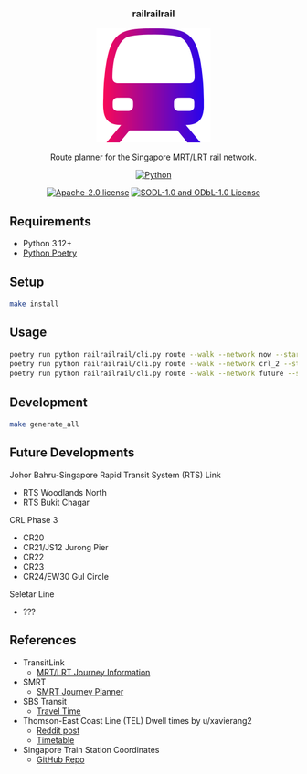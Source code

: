 <div align="center">
  <h3 align="center">railrailrail</h3>
  <img src="images/train.svg" alt="Train" width="200" height="200">

  <p align="center">
  Route planner for the Singapore MRT/LRT rail network.
  </p>

  <p align="center">
  <a href="https://python.org"><img src="https://img.shields.io/badge/Python-FFD43B?style=for-the-badge&logo=python&logoColor=blue" alt="Python"/></a>
  </p>

  <p align="center">
  <a href="LICENSE"><img src="https://img.shields.io/badge/SOURCE_CODE_LICENSE-Apache--2.0-GREEN?style=for-the-badge" alt="Apache-2.0 license"/></a>
  <a href="LICENSE-DATASET"><img src="https://img.shields.io/badge/DATASET_LICENSE-SODL--1.0%20AND%20ODbL--1.0-GREEN?style=for-the-badge" alt="SODL-1.0 and ODbL-1.0 License"/></a>
  </p>
</div>

## Requirements

- Python 3.12+
- [Python Poetry](https://python-poetry.org)

## Setup

```bash
make install
```

## Usage

```bash
poetry run python railrailrail/cli.py route --walk --network now --start NS14 --end TE29
poetry run python railrailrail/cli.py route --walk --network crl_2 --start CR14 --end TE31
poetry run python railrailrail/cli.py route --walk --network future --start CR14 --end CC18
```

## Development

```bash
make generate_all
```

## Future Developments

Johor Bahru-Singapore Rapid Transit System (RTS) Link

- RTS Woodlands North
- RTS Bukit Chagar

CRL Phase 3

- CR20
- CR21/JS12 Jurong Pier
- CR22
- CR23
- CR24/EW30 Gul Circle

Seletar Line

- ???

## References

- TransitLink
  - [MRT/LRT Journey Information](https://www.transitlink.com.sg/eservice/eguide/rail_idx.php)
- SMRT
  - [SMRT Journey Planner](https://journey.smrt.com.sg)
- SBS Transit
  - [Travel Time](https://www.sbstransit.com.sg/travel-time)
- Thomson-East Coast Line (TEL) Dwell times by u/xavierang2
  - [Reddit post](https://www.reddit.com/r/singapore/comments/z6i58u/some_observations_about_the_thomsoneast_coast)
  - [Timetable](https://docs.google.com/document/d/1LO1lB0jptt8UJnlUYUd3KxYqSmKoyvIauf6DNYVlb5w)
- Singapore Train Station Coordinates
  - [GitHub Repo](https://github.com/elliotwutingfeng/singapore_train_station_coordinates)
